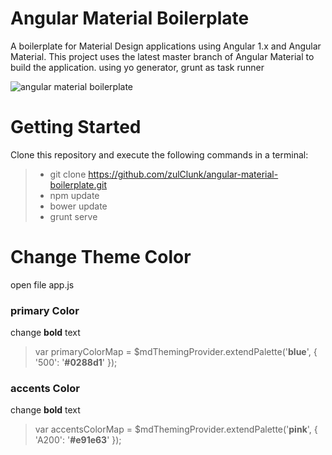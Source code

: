 # Angular Material Boilerplate
A boilerplate for Material Design applications using Angular 1.x and Angular Material. This project uses the latest master branch of Angular Material to build the application. using yo generator, grunt as task runner

![angular material boilerplate](https://4.bp.blogspot.com/-YVrY-zrEY1o/WQlVyVqbCRI/AAAAAAAABFU/rKrkB7VXEDou-y7av53W4FWhz3cakkD5wCLcB/s1600/angular-boilerplate.png)

# Getting Started
Clone this repository and execute the following commands in a terminal:

> * git clone https://github.com/zulClunk/angular-material-boilerplate.git
> * npm update
> * bower update
> * grunt serve

# Change Theme Color
open file app.js

### primary Color
change **bold** text
> var primaryColorMap = $mdThemingProvider.extendPalette('**blue**', {
>       '500': '**#0288d1**'
>     });


### accents Color
change **bold** text 
> var accentsColorMap = $mdThemingProvider.extendPalette('**pink**', {
>       'A200': '**#e91e63**'
>     });

